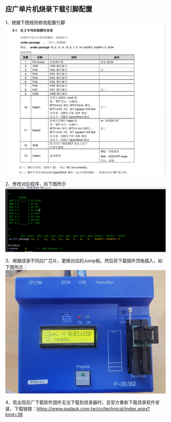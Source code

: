 ## 应广单片机烧录下载引脚配置

1、根据下图规则修改配置引脚
![image](image/yg_pinset.png)

2、修改对应程序，如下图所示
![image](image/yg_codesetting.png)

3、根据烧录不同应广芯片，更换对应的Jump板。然后将下载插件顶格插入，如下图所示：
![image](image/yg_shift.png)

4、若出现应广下载软件固件无法下载到烧录器时，去官方重新下载烧录软件安装，下载链接：<https://www.padauk.com.tw/cn/technical/index.aspx?kind=38>